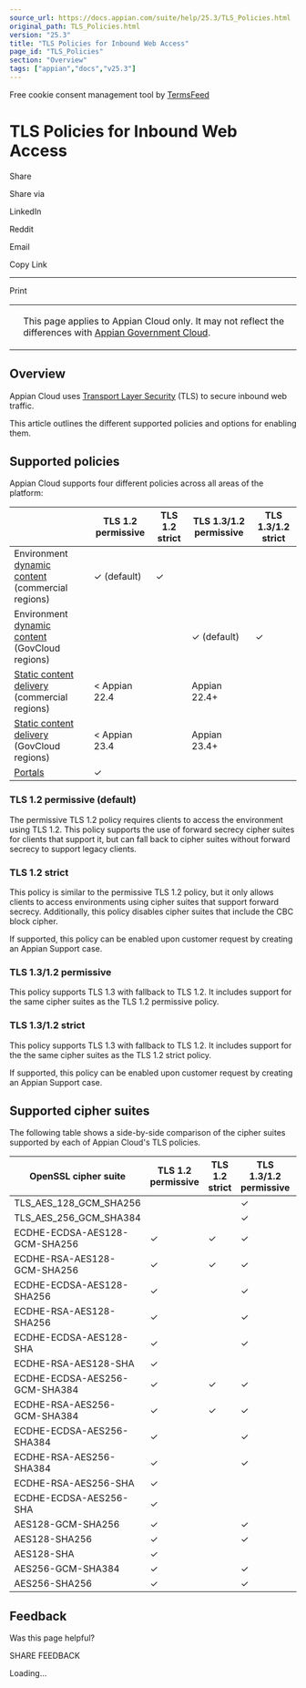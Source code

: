 ```yaml
---
source_url: https://docs.appian.com/suite/help/25.3/TLS_Policies.html
original_path: TLS_Policies.html
version: "25.3"
title: "TLS Policies for Inbound Web Access"
page_id: "TLS_Policies"
section: "Overview"
tags: ["appian","docs","v25.3"]
---
```



Free cookie consent management tool by [TermsFeed](https://www.termsfeed.com/)

# TLS Policies for Inbound Web Access

Share

Share via

LinkedIn

Reddit

Email

Copy Link

* * *

Print

<table><tbody><tr><td><i class="bi bi-clouds" aria-hidden="true"></i></td><td><p>This page applies to Appian Cloud only. It may not reflect the differences with <a href="/suite/help/25.3/appian-government-cloud-overview.html">Appian Government Cloud</a>.</p></td></tr></tbody></table>

## Overview

Appian Cloud uses [Transport Layer Security](https://developer.mozilla.org/en-US/docs/Web/Security/Transport_Layer_Security) (TLS) to secure inbound web traffic.

This article outlines the different supported policies and options for enabling them.

## Supported policies

Appian Cloud supports four different policies across all areas of the platform:

|   | TLS 1.2 permissive | TLS 1.2 strict | TLS 1.3/1.2 permissive | TLS 1.3/1.2 strict |
| --- | --- | --- | --- | --- |
| Environment [dynamic content](Appian_Cloud_Content_Delivery.html#dynamic-content) (commercial regions) | ✓ (default) | ✓ |   |   |
| Environment [dynamic content](Appian_Cloud_Content_Delivery.html#dynamic-content) (GovCloud regions) |   |   | ✓ (default) | ✓ |
| [Static content delivery](Static_Content_Delivery_In_Appian_Cloud.html) (commercial regions) | < Appian 22.4 |   | Appian 22.4+ |   |
| [Static content delivery](Static_Content_Delivery_In_Appian_Cloud.html) (GovCloud regions) | < Appian 23.4 |   | Appian 23.4+ |   |
| [Portals](https://docs.appian.com/suite/help/latest/portals-home.html) | ✓ |   |   |   |

### TLS 1.2 permissive (default)

The permissive TLS 1.2 policy requires clients to access the environment using TLS 1.2. This policy supports the use of forward secrecy cipher suites for clients that support it, but can fall back to cipher suites without forward secrecy to support legacy clients.

### TLS 1.2 strict

This policy is similar to the permissive TLS 1.2 policy, but it only allows clients to access environments using cipher suites that support forward secrecy. Additionally, this policy disables cipher suites that include the CBC block cipher.

If supported, this policy can be enabled upon customer request by creating an Appian Support case.

### TLS 1.3/1.2 permissive

This policy supports TLS 1.3 with fallback to TLS 1.2. It includes support for the same cipher suites as the TLS 1.2 permissive policy.

### TLS 1.3/1.2 strict

This policy supports TLS 1.3 with fallback to TLS 1.2. It includes support for the the same cipher suites as the TLS 1.2 strict policy.

If supported, this policy can be enabled upon customer request by creating an Appian Support case.

## Supported cipher suites

The following table shows a side-by-side comparison of the cipher suites supported by each of Appian Cloud's TLS policies.

| OpenSSL cipher suite | TLS 1.2 permissive | TLS 1.2 strict | TLS 1.3/1.2 permissive | TLS 1.3/1.2 strict |
| --- | --- | --- | --- | --- |
| TLS\_AES\_128\_GCM\_SHA256 |   |   | ✓ | ✓ |
| TLS\_AES\_256\_GCM\_SHA384 |   |   | ✓ | ✓ |
| ECDHE-ECDSA-AES128-GCM-SHA256 | ✓ | ✓ | ✓ | ✓ |
| ECDHE-RSA-AES128-GCM-SHA256 | ✓ | ✓ | ✓ | ✓ |
| ECDHE-ECDSA-AES128-SHA256 | ✓ |   | ✓ |   |
| ECDHE-RSA-AES128-SHA256 | ✓ |   | ✓ |   |
| ECDHE-ECDSA-AES128-SHA | ✓ |   | ✓ |   |
| ECDHE-RSA-AES128-SHA | ✓ |   |   |   |
| ECDHE-ECDSA-AES256-GCM-SHA384 | ✓ | ✓ | ✓ | ✓ |
| ECDHE-RSA-AES256-GCM-SHA384 | ✓ | ✓ | ✓ | ✓ |
| ECDHE-ECDSA-AES256-SHA384 | ✓ |   | ✓ |   |
| ECDHE-RSA-AES256-SHA384 | ✓ |   | ✓ |   |
| ECDHE-RSA-AES256-SHA | ✓ |   |   |   |
| ECDHE-ECDSA-AES256-SHA | ✓ |   |   |   |
| AES128-GCM-SHA256 | ✓ |   | ✓ |   |
| AES128-SHA256 | ✓ |   | ✓ |   |
| AES128-SHA | ✓ |   |   |   |
| AES256-GCM-SHA384 | ✓ |   | ✓ |   |
| AES256-SHA256 | ✓ |   | ✓ |   |

## Feedback

Was this page helpful?

SHARE FEEDBACK

Loading...